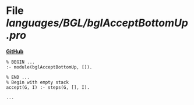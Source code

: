 # File _languages/BGL/bglAcceptBottomUp.pro_
**[GitHub](https://github.com/softlang/yas/blob/master/languages/BGL/bglAcceptBottomUp.pro)**
```
% BEGIN ...
:- module(bglAcceptBottomUp, []).

% END ...
% Begin with empty stack 
accept(G, I) :- steps(G, [], I).

...
```
